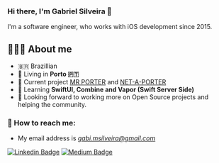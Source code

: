 ### Hi there, I'm Gabriel Silveira 👋
I'm a software engineer, who works with iOS development since 2015.

## 👨🏼‍💻 About me

- 🇧🇷 Brazillian 
- 📍 Living in **Porto 🇵🇹**
- 🔭 Current project [MR PORTER](https://apps.apple.com/gb/app/mr-porter-designer-clothing/id481673241) and [NET-A-PORTER](https://apps.apple.com/gb/app/net-a-porter-designer-clothes/id318597939)
- 🌱 Learning **SwiftUI, Combine and Vapor (Swift Server Side)**
- 🤔 Looking forward to working more on Open Source projects and helping the community.

### 📩 How to reach me:

- My email address is *gabi.msilveira@gmail.com*

[![Linkedin Badge](https://img.shields.io/badge/-GabrielSilveira-blue?style=flat-square&logo=Linkedin&logoColor=white&link=https://www.linkedin.com/in/gabrielmirandasilveira/)](https://www.linkedin.com/in/gabrielmirandasilveira/) [
![Medium Badge](https://img.shields.io/badge/-@gabrielmsilveira-03a57a?style=flat-square&labelColor=000000&logo=Medium&link=https://medium.com/@gabrielmsilveira/)](https://medium.com/@gabrielmsilveira/)

